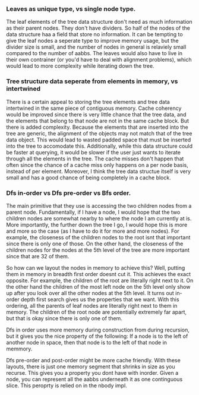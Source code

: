 ### Leaves as unique type, vs single node type.

The leaf elements of the tree data structure don't need as much information as their parent nodes. They don't have dividers. So half of the nodes of the data structure haa a field that store no information. It can be tempting to give the leaf nodes a seperate type to improve memory usage, but the divider size is small, and the number of nodes in general is relaviely small compared to the number of aabbs. The leaves would also have to live in their own contrainer (or you'd have to deal with alignment problems), which would lead to more complexity while iterating down the tree.


### Tree structure data seperate from elements in memory, vs intertwined

There is a certain appeal to storing the tree elements and tree data intertwined in the same piece of contiguous memory. Cache coherency would be improved since there is very little chance that the tree data, and the elements that belong to that node are not in the same cache block. But there is added complexity. Because the elements that are inserted into the tree are generic, the alignment of the objects may not match that of the tree data object. This would lead to wasted padded space that must be inserted into the tree to accomodate this. Additionally, while this data structure could be faster at querying, it would be slower if the user just wants to iterate through all the elements in the tree. The cache misses don't happen that often since the chance of a cache miss only happens on a per node basis, instead of per element. Moreover, I think the tree data structue itself is very small and has a good chance of being completely in a cache block.

### Dfs in-order vs Dfs pre-order vs Bfs order.

The main primitive that they use is accessing the two children nodes from a parent node. Fundamentally, if I have a node, I would hope that the two children nodes are somewhat nearby to where the node I am currently at is. More importantly, the further down the tree I go, I would hope this is more and more so the case (as I have to do it for more and more nodes). For example, the closeness of the children nodes to the root isnt that important since there is only one of those. On the other hand, the closeness of the children nodes for the nodes at the 5th level of the tree are more important since that are 32 of them. 

So how can we layout the nodes in memory to achieve this? Well, putting them in memory in breadth first order doesnt cut it. This achieves the exact opposite. For example, the children of the root are literally right next to it. On the other hand the children of the most left node on the 5th level only show up after you look over all the other nodes at the 5th level. It turns out in-order depth first search gives us the properties that we want. With this ordering, all the parents of leaf nodes are literally right next to them in memory. The children of the root node are potentially extremely far apart, but that is okay since there is only one of them.

Dfs in order uses more memory during construction from during recursion, but it gives you the nice property of the following: If a node is to the left of another node in space, then that node is to the left of that node in memmory. 

Dfs pre-order and post-order might be more cache friendly. With these layouts, there is just one memory segment that shrinks in size as you recurse. This gives you a property you dont have with inorder. Given a node, you can represent all the aabbs underneath it as one continguous slice. This peroprty is relied on in the nbody impl.